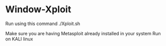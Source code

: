 # Window-Xploit

Run using this command ./Xploit.sh

Make sure you are having Metasploit already installed in your system
Run on KALI linux
